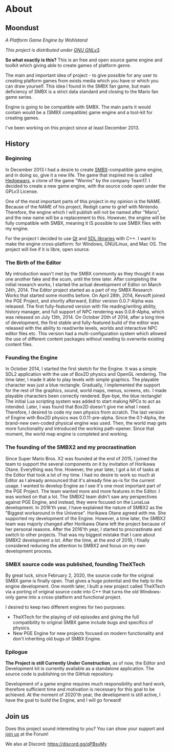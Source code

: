 # About

## Moondust
_A Platform Game Engine by Wohlstand_

_This project is distributed under [GNU GNLv3](../license.html)._


**So what exactly is this?** This is an free and open source game engine and
toolkit which giving able to create games of platform genre.

The main and important idea of project - to give possible for any user
to creating platform games from exists media which you have or which
you can draw yourself. This idea I found in the SMBX fan game,
but main deficiency of SMBX is a strict data standard and closing
to the Mario fan game series.

Engine is going to be compatible with SMBX. The main parts
it would contain would be a (SMBX compatible) game engine and a
tool-kit for creating games.

I've been working on this project since at least December 2013.

## History

### Beginning
In December 2013 I had a desire to create [SMBX](WhatIsSMBX.md)-compatible
game engine, and in doing so, give it a new life. The game that inspired me is
called [Hedgewars](http://hedgewars.org/), a clone of the game
"Worms" by the company Team17. I decided to create a new game engine,
with the source code open under the GPLv3 License.

One of the most important parts of this project in my opinion is the
NAME. Because of the NAME of his project, Redigit came to grief with
Nintendo. Therefore, the engine which I will publish will not be
named after "Mario", and the new name will be a replacement to this.
However, the engine will be fully compatible with SMBX, meaning it
IS possible to use SMBX files with my engine.

For the project I decided to use [Qt](http://qt.io) and
[SDL libraries](http://libsdl.org) with C++. I want to make the engine
cross-platform: for Windows, GNU/Linux, and Mac OS. The project will
live if it is libre, open source.

### The Birth of the Editor
My introduction wasn't met by the SMBX community as they thought it 
was one another fake and the scum, until the time later. After completing
the initial research works, I started the actual development of Editor
on March 24th, 2014. The Editor project started as a part of my 
SMBX Research Works that started some months before. 
On April 28th, 2014, Kevsoft joined the PGE Project, and shortly 
afterward, Editor version 0.0.7-Alpha was released. The first
fully-featured version with file reading/writing ability, history
manager, and full support of NPC rendering was 0.0.8-Alpha, which
was released on July 13th, 2014. On October 20th of 2014, after
a long time of development, the first stable and fully-featured
build of the editor was released with the ability to read/write
levels, worlds and interactive NPC editor files etc. This version
had a multi-configuration system which allowed the use of different
content packages without needing to overwrite existing content files.

### Founding the Engine
In October 2014, I started the first sketch for the Engine. It was a simple SDL2 
application with the use of Box2D physics and OpenGL rendering. The time
later, I made it able to play levels with simple graphics. The playable
character was just a blue rectangle. Gradually, I implemented the support
for the rest of the graphics, sound, world maps, menus, screens, etc.
I made playable characters been correctly rendered. Bye-bye, the blue rectangle!
The initial Lua scripting system was added to start making NPCs to act as intended. 
Later, I was found that Box2D doesn't give me what I need.
Therefore, I desired to code my own physics from scratch.
The last version of Engine with Box2D physics was 0.0.11-pre-alpha. Since the 0.1-Alpha,
the brand-new own-coded physical engine was used. Then, the world map gets more
functionality and introduced the working path-opener. Since that moment, 
the world map engine is completed and working.

### The founding of the SMBX2 and my procrastination
Since Super Mario Bros. X2 was founded at the end of 2015, I joined the
team to support the several components on it by invitation of Horikawa Otane.
Everything was fine. However, the year later, I got a lot of tasks at the Editor
that took a lot of my time. I had no desire to work so much at Editor as
I already announced that it's already fine as-is for the current usage.
I wanted to develop Engine as I see it's one most important part of the
PGE Project. The team wanted more and more features in the Editor. I was
worked on that a lot. The SMBX2 team didn't saw any perspectives against
PGE Engine, and instead, they were focused on the LunaLua development.
In 2016'th year, I have explained the nature of SMBX2 as the "Biggest
workaround in the Universe". Horikawa Otane agreed with me. She supported
my development of the Engine. However, a time later, the SMBX2 team was
majorly changed after Horikawa Otane left the project because of her
personal reasons. After the 2016'th year, I started to procrastinate
and switch to other projects. That was my biggest mistake that I care
about SMBX2 development a lot. After the time, at the end of 2019,
I finally considered reducing the attention to SMBX2 and focus on
my own development process.

### SMBX source code was published, founding TheXTech
By great luck, since February 2, 2020, the source code for the original
SMBX game is finally open. That gives a huge potential and the help to
the engine development. One month later, I built a new project called
TheXTech via a porting of original source code into C++ that turns the
old Windows-only game into a cross-platform and functional project.

I desired to keep two different engines for two purposes:
- TheXTech for the playing of old episodes and giving the full compatibility
to original SMBX game include bugs and specifics of physics.
- New PGE Engine for new projects focused on modern functionality and don't
inheriting old bugs of SMBX Engine.

### Epilogue

**The Project is still Currently Under Construction**, as of now, the Editor
and Development kit is currently available as a standalone application. 
The source code is publishing on the GitHub repository.

Development of a game engine requires much responsibility and hard
work, therefore sufficient time and motivation is necessary for this
goal to be achieved. At the moment of 2020'th year, the development is still
active, I have the goal to build the Engine, and I will go forward!

## Join us
Does this project sound interesting to you? You can show your
support and [join us](http://wohlsoft.ru/forum/) at the Forum!

We also at Discord: https://discord.gg/qPBsvMy
